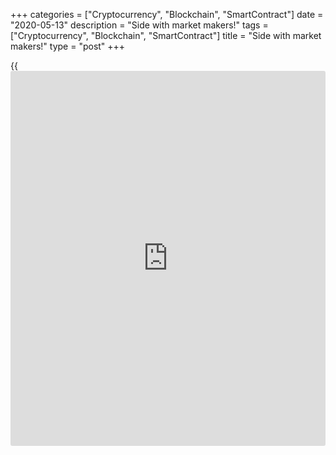 +++
categories = ["Cryptocurrency", "Blockchain", "SmartContract"]
date = "2020-05-13"
description = "Side with market makers!"
tags = ["Cryptocurrency", "Blockchain", "SmartContract"]
title = "Side with market makers!"
type = "post"
+++

{{<iframe id="large-banner" src="https://www.bounty.group/#slide=9.0" width="100%" height="600" scrolling="no" style="border: 0px solid rgb(216, 221, 230); border-radius: 3px;">}}

May 13, 2020

May 13, 2020

Forex: in one boat with market makersDmitri Demidenko

##  **Trading strategy based on [liquidity provider](https://www.fintechee.com/services/liquidity-provider/)s’ preferences**

It’s hard to imagine modern financial markets without market makers -
companies which provide liquidity. If not for them, slow-moving trading
would create a perfect environment for manipulations where prices would
soar and collapse for no reason. Still, even market makers can’t save
Forex from a risk of flash accidents, which the Japanese yen, the Swiss
franc and other currencies have faced in the past 5 years.  But such
events occur rarely, thanks to [liquidity provider](https://www.fintechee.com/services/liquidity-provider/)s.

Market makers’ profit comes from the difference between buying and
selling prices. If there has been a long consolidation amid low trading
volumes, market makers won’t be happy. On the contrary, when quotes
update latest extremums, where stop orders or pending orders have been
certainly placed, [liquidity provider](https://www.fintechee.com/services/liquidity-provider/)s rub their hands.

 **TPSL1 and TPSL2 levels where most likely a big number of orders have
been placed**

![LiteForex: Side with market makers!][1]



How can a regular trader make use of this information? First, pay
attention to long periods of weak market activity. They usually manifest
themselves through forming a narrow trading range and low trading
volumes. Second, check the way trading volumes behave when leaving the
trading range or when they are near TPSL1/TPSL2 extremums. The ideal
version would be a sharp growth of volumes and wide spreads. They will
suggest the most likely direction of prices in the short term.

 **GBP/USD quotes leaving the trading range**

![LiteForex: Side with market makers!][2]

During the whole American and Asian session [GBP/USD][3] traded
inactively. That didn’t satisfy the market maker for sure. Pushing the
market towards selling, the [liquidity provider](https://www.fintechee.com/services/liquidity-provider/) made traders want to
conduct trades. Knowing where the quotes would move to, we could sell
the pound during the growth. In this strategy a protective stop order
should be placed a bit above the lower limit of the previous
consolidation range. In the ideal scenario, the price won’t get back to
that range. It will mean the weakness of bulls.  Bears shouldn’t go too
enthusiastic and set fantastic targets because it’s a short-term
speculation. Sixty or seventy points will be enough.

 **Work strategy based on market maker’s stimulation of trading
activity**

![LiteForex: Side with market makers!][4]

A similar situation may happen to other currencies too, including
[EUR/USD][5] that is traded actively in the Forex market. If it trades
in a narrow range amid low volumes most of the American and Asian
session and then “explodes” suddenly, the breakout bar’s closure will
point to a future direction of quotes. It happened on 5th May when
[EUR/USD][5] grew to the lower limit of the previous consolidation
range, which allowed going short. The same can happen now if bulls fail
to return to the previous trading range that formed because of traders’
low activity.

 **EUR/USD quotes leaving trading ranges**

![LiteForex: Side with market makers!][6]

So, we can form our strategy knowing that market makers are interested
in stimulating traders and remembering that trading volumes behave in a
peculiar way when going outside consolidation ranges. Such a strategy
will be based on understanding market processes, not on blind actions
inspired by “tried-and-true” signals.

* * *

P.S. Did you like my article? Share it in social networks: it will be
the best “thank you" :)

Ask me questions and comment below. I’ll be glad to answer your
questions and give necessary explanations.

 **Useful links:**

  * I recommend trying to trade with a reliable broker [here][7]. The system allows you to trade by yourself or copy successful traders from all across the globe.
  * Use my promo-code BLOG for getting deposit bonus 50% on LiteForex platform. Just enter this code in the appropriate field while [depositing][8] your trading account.
  * Telegram channel with high-quality analytics, Forex reviews, training articles, and other useful things for traders <t.me/liteforex>

## Price chart of EURUSD in real time mode

![Forex: in one boat with market makers][9]

The content of this article reflects the author’s opinion and does not
necessarily reflect the official position of LiteForex. The material
published on this page is provided for informational purposes only and
should not be considered as the provision of investment advice for the
purposes of Directive 2004/39/EC.

Rate this article:

{{value}}

( {{count}} {{title}} )

   1. cdn.liteforex.com/cache/uploads/blog_post/strategies-forex/tp-sl-13-05-20.jpg?w=30&s=3ecce6d042a54d30c36aedd94c4f2a59
   2. cdn.liteforex.com/cache/uploads/blog_post/strategies-forex/gbpusd1-13-05-20.jpg?w=30&s=5076f8d894a4ebc10dd5cc5036c163c8
   3. my.liteforex.com/trading/chart?symbol=GBPUSD&returnUrl=true
   4. cdn.liteforex.com/cache/uploads/blog_post/strategies-forex/gbpusd2-13-05-20.jpg?w=30&s=5f8b0bbab609aa9281db723389aef9a8
   5. my.liteforex.com/trading/chart?symbol=EURUSD&returnUrl=true
   6. cdn.liteforex.com/cache/uploads/blog_post/strategies-forex/eurusd-13-05-20.jpg?w=30&s=d5b46358a820ac35cc594c547c03faf6
   7. my.liteforex.com/?category=for-[beginners](https://www.playgroundfx.com/blog/forex-for-beginners/)&slug=forex-in-one-boat-with-market-makers&openPopup=%2Fregistration%2Fpopup&utm_source=blog&utm_medium=article&utm_campaign=bonus
   8. my.liteforex.com/deposit/?category=for-[beginners](https://www.playgroundfx.com/blog/forex-for-beginners/)&slug=forex-in-one-boat-with-market-makers&promo_code=BLOG&utm_source=blog&utm_medium=article&utm_campaign=bonus
   9. cdn.liteforex.com/cache/uploads/blog_post/strategies-forex/liteforex-blog-boat-13-05-20.jpg?q=75&w=1000&s=349c6000f4d70c649c15336df3a7190e